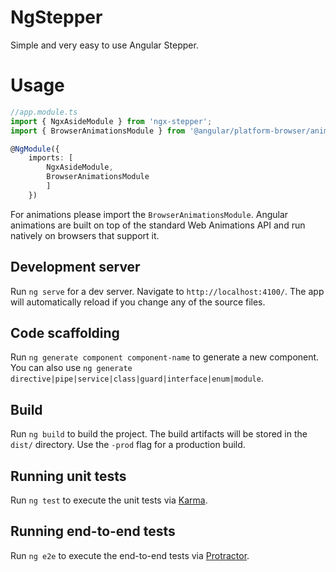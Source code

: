 # NgStepper

Simple and very easy to use Angular Stepper.


# Usage

```TypeScript
//app.module.ts
import { NgxAsideModule } from 'ngx-stepper';
import { BrowserAnimationsModule } from '@angular/platform-browser/animations';

@NgModule({
    imports: [
        NgxAsideModule,
        BrowserAnimationsModule
        ]
    })
```
For animations please import the ```BrowserAnimationsModule```.
 Angular animations are built on top of the standard Web Animations API and run natively on browsers that support it.


## Development server

Run `ng serve` for a dev server. Navigate to `http://localhost:4100/`. The app will automatically reload if you change any of the source files.

## Code scaffolding

Run `ng generate component component-name` to generate a new component. You can also use `ng generate directive|pipe|service|class|guard|interface|enum|module`.

## Build

Run `ng build` to build the project. The build artifacts will be stored in the `dist/` directory. Use the `-prod` flag for a production build.

## Running unit tests

Run `ng test` to execute the unit tests via [Karma](https://karma-runner.github.io).

## Running end-to-end tests

Run `ng e2e` to execute the end-to-end tests via [Protractor](http://www.protractortest.org/).
